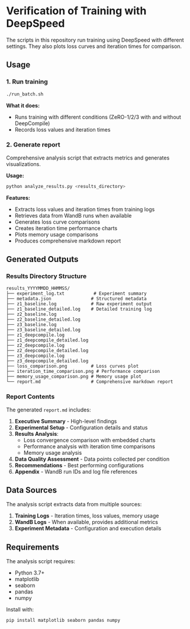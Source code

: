 # Verification of Training with DeepSpeed

The scripts in this repository run training using DeepSpeed with different settings. They also plots loss curves and iteration times for comparison.

## Usage

### 1. Run training

```bash
./run_batch.sh
```

**What it does:**
- Runs training with different conditions (ZeRO-1/2/3 with and without DeepCompile)
- Records loss values and iteration times


### 2. Generate report
Comprehensive analysis script that extracts metrics and generates visualizations.

**Usage:**
```bash
python analyze_results.py <results_directory>
```

**Features:**
- Extracts loss values and iteration times from training logs
- Retrieves data from WandB runs when available
- Generates loss curve comparisons
- Creates iteration time performance charts
- Plots memory usage comparisons
- Produces comprehensive markdown report


## Generated Outputs

### Results Directory Structure
```
results_YYYYMMDD_HHMMSS/
├── experiment_log.txt           # Experiment summary
├── metadata.json               # Structured metadata
├── z1_baseline.log             # Raw experiment output
├── z1_baseline_detailed.log    # Detailed training log
├── z2_baseline.log
├── z2_baseline_detailed.log
├── z3_baseline.log
├── z3_baseline_detailed.log
├── z1_deepcompile.log
├── z1_deepcompile_detailed.log
├── z2_deepcompile.log
├── z2_deepcompile_detailed.log
├── z3_deepcompile.log
├── z3_deepcompile_detailed.log
├── loss_comparison.png         # Loss curves plot
├── iteration_time_comparison.png # Performance comparison
├── memory_usage_comparison.png # Memory usage plot
└── report.md                   # Comprehensive markdown report
```

### Report Contents

The generated `report.md` includes:

1. **Executive Summary** - High-level findings
2. **Experimental Setup** - Configuration details and status
3. **Results Analysis**:
   - Loss convergence comparison with embedded charts
   - Performance analysis with iteration time comparisons
   - Memory usage analysis
4. **Data Quality Assessment** - Data points collected per condition
5. **Recommendations** - Best performing configurations
6. **Appendix** - WandB run IDs and log file references


## Data Sources

The analysis script extracts data from multiple sources:

1. **Training Logs** - Iteration times, loss values, memory usage
2. **WandB Logs** - When available, provides additional metrics
3. **Experiment Metadata** - Configuration and execution details


## Requirements

The analysis script requires:
- Python 3.7+
- matplotlib
- seaborn
- pandas
- numpy

Install with:
```bash
pip install matplotlib seaborn pandas numpy
```

